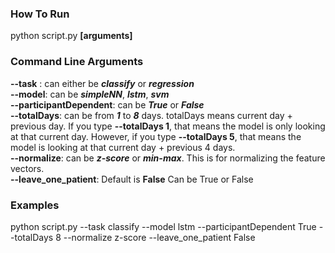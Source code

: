 ### How To Run ###
python script.py **[arguments]**

### Command Line Arguments ###
**--task** : can either be ***classify*** or ***regression***
<br />
**--model**: can be ***simpleNN***, ***lstm***, ***svm***
<br />
**--participantDependent**: can be ***True*** or ***False***
<br />
**--totalDays**: can be from ***1*** to ***8*** days. totalDays means current day + previous day. If you type **--totalDays 1**, that means the model is only looking at that current day. However, if you type **--totalDays 5**, that means the model is looking at that current day + previous 4 days.
<br />
**--normalize**: can be ***z-score*** or ***min-max***. This is for normalizing the feature vectors.
<br />
**--leave_one_patient**: Default is **False** Can be True or False


### Examples ###
python script.py --task classify --model lstm --participantDependent True --totalDays 8 --normalize z-score --leave_one_patient False
